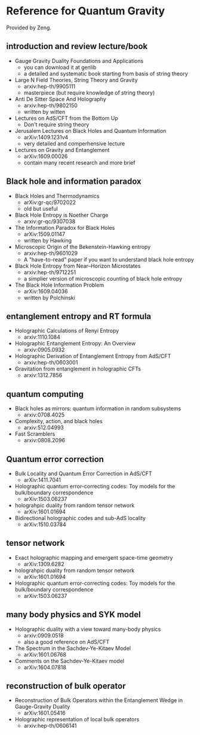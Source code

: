 # Reference for Quantum Gravity

Provided by Zeng.

## introduction and review lecture/book

- Gauge Gravity Duality Foundations and Applications
	- you can download it at genlib
	- a detailed and systematic book starting from basis of string theory
- Large N Field Theories, String Theory and Gravity
	- arxiv:hep-th/9905111
	- masterpiece (but require knowledge of string theory)
- Anti De Sitter Space And Holography
	- arxiv:hep-th/9802150
	- written by witten
- Lectures on AdS/CFT from the Bottom Up
	- Don't require string theory
- Jerusalem Lectures on Black Holes and Quantum Information
	- arXiv:1409.1231v4 
	- very detailed and comperhensive lecture
- Lectures on Gravity and Entanglement
	- arXiv:1609.00026
	- contain many recent research and more brief



## Black hole and information paradox

- Black Holes and Thermodynamics
	- arXiv:gr-qc/9702022
	- old but useful
- Black Hole Entropy is Noether Charge
	- arxiv:gr-qc/9307038
- The Information Paradox for Black Holes
	- arXiv:1509.01147
	- written by Hawking
- Microscopic Origin of the Bekenstein-Hawking entropy
	- arxiv:hep-th/9601029
	- A "have-to-read" paper if you want to understand black hole entropy
- Black Hole Entropy from Near–Horizon Microstates
	- arxiv:hep-th/9712251
	- a simplier version of microscopic counting of black hole entropy
- The Black Hole Information Problem
	- arXiv:1609.04036
	- written by Polchinski


## entanglement entropy and RT formula

- Holographic Calculations of Renyi Entropy
	- arxiv:1110.1084
- Holographic Entanglement Entropy: An Overview
	- arxiv:0905.0932
- Holographic Derivation of Entanglement Entropy from AdS/CFT
	- arxiv:hep-th/0603001
- Gravitation from entanglement in holographic CFTs
	- arxiv:1312.7856


## quantum computing

- Black holes as mirrors: quantum information in random subsystems
	- arxiv:0708.4025
- Complexity, action, and black holes
	- arxiv:512.04993
- Fast Scramblers
	- arxiv:0808.2096


## Quantum error correction

- Bulk Locality and Quantum Error Correction in AdS/CFT
	- arXiv:1411.7041
- Holographic quantum error-correcting codes: Toy models for the bulk/boundary correspondence
	- arXiv:1503.06237
- holograhpic duality from random tensor network
	- arXiv:1601.01694
- Bidirectional holographic codes and sub-AdS locality
	- arXiv:1510.03784



## tensor network

- Exact holographic mapping and emergent space-time geometry
	- arXiv:1309.6282
- holograhpic duality from random tensor network
	- arXiv:1601.01694
- Holographic quantum error-correcting codes: Toy models for the bulk/boundary correspondence
	- arXiv:1503.06237



## many body physics and SYK model

- Holographic duality with a view toward many-body physics
	- arxiv:0909.0518
	- also a good reference on AdS/CFT
- The Spectrum in the Sachdev-Ye-Kitaev Model
	- arXiv:1601.06768	
- Comments on the Sachdev-Ye-Kitaev model
	- arXiv:1604.07818	



## reconstruction of bulk operator

- Reconstruction of Bulk Operators within the Entanglement Wedge in Gauge-Gravity Duality
	- arXiv:1601.05416
- Holographic representation of local bulk operators
	- arxiv:hep-th/0606141
